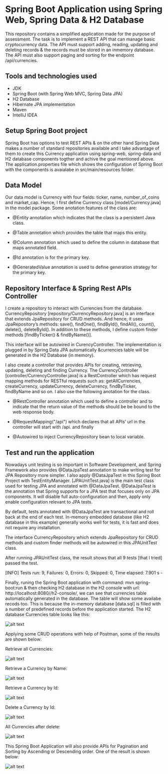 # Spring Boot Application using Spring Web, Spring Data & H2 Database #

This repository contains a simplified application made for the purpose of assessment. The task is to implement a REST API that can manage basic cryptocurrency data. The API must support adding, reading, updating and deleting records & the records must be stored in an inmemory database. The API must also support paging and sorting for the endpoint /api/currencies.

## Tools and technologies used

- JDK
- Spring Boot (with Spring Web MVC, Spring Data JPA)
- H2 Database
- Hibernate JPA implementation
- Maven
- IntelliJ IDEA

## Setup Spring Boot project

Spring Boot has options to test REST APIs & on the other hand Spring Data makes a number of standard repositories available and I take advantage of them to create this Currency application using spring-web, spring-data and H2 database components togther and achive the goal mentioned above. The application.properties file which shows the configuration of Spring Boot with the components is avaialabe in src/main/resources folder.


## Data Model

Our data model is Currency with four fields: ticker, name, number_of_coins and market_cap. Hence, I first define Currency class [model/Currency.java] in the model package. Some anotation features of the class are:

- @Entity annotation which indicates that the class is a persistent Java class.

- @Table annotation which provides the table that maps this entity.

- @Column annotation which used to define the column in database that maps annotated field.

- @Id annotation is for the primary key.

- @GeneratedValue annotation is used to define generation strategy for the primary key.

## Repository Interface & Spring Rest APIs Controller

I create a repository to interact with Currencies from the database. CurrencyRepository [repository/CurrencyRepository.java] is an interface that extends JpaRepository for CRUD methods. And hence, it uses JpaRepository’s methods: save(), findOne(), findById(), findAll(), count(), delete(), deleteById(). In addition to these methods, I define custom finder methods [findByTicker() & findByName()].

This interface will be autowired in CurencyController. The implementation is plugged in by Spring Data JPA automatically &currencies table will be generated in the H2 Database (in memory).


I also create a controller that provides APIs for creating, retrieving, updating, deleting and finding Currency. The CurrencyController [controller/CurrencyController.java] is a RestController which has request mapping methods for RESTful requests such as: getAllCurrencies, createCurrency, updateCurrency, deleteCurrency, findByTicker, findByName and so on.
I also use the following anotation for the class.

- @RestController annotation which used to define a controller and to indicate that the return value of the methods should be be bound to the web response body.

- @RequestMapping("/api") which declares that all APIs’ url in the controller will start with /api.
and finally

- @Autowired to inject CurrencyRepository bean to local variable.

## Test and run the application

Nowadays unit testing is so important in Software Development, and Spring Framework also provides @DataJpaTest annotation to make writing test for JPA Repository more simpler. I also apply @DataJpaTest in this Spring Boot Project with TestEntityManager. [JPAUnitTest.java] is the main test class used for testing JPA and annotated with @DataJpaTest.
@DataJpaTest is the annotation that Spring supports for a JPA test that focuses only on JPA components. It will disable full auto-configuration and then, apply only enable configuration relevant to JPA tests.

By default, tests annotated with @DataJpaTest are transactional and roll back at the end of each test. In-memory embedded database (like H2 database in this example) generally works well for tests, it is fast and does not require any installation.

The interface CurrencyRepository which extends JpaRepository for CRUD methods and custom finder methods will be autowired in this JPAUnitTest class.

After running JPAUnitTest class, the result shows that all 9 tests [that I tried] passed the test.

[INFO] Tests run: 9, Failures: 0, Errors: 0, Skipped: 0, Time elapsed: 7.901 s -


Finally, runing the Spring Boot application with command: mvn spring-boot:run & then checking H2 database in the H2 console with url: http://localhost:8080//h2-console/, we can see that currencies table automatically generated in the database. The table will show some availabe recods too. This is because the in-memory database [data.sql] is filled with a number of predefined records before the application started. The H2 database Currencies table looks like this:

![alt text](https://github.com/Esubalew-github/PharmaPartnersAssessment/blob/main/Schermafbeelding%202021-03-06%20113936.png)


Applying some CRUD operations with help of Postman, some of the results are shown below:

Retrieve all Currencies:


![alt text](https://github.com/Esubalew-github/PharmaPartnersAssessment/blob/main/Schermafbeelding%202021-03-06%20155349.png)


Retrieve a Currency by Name:

 
![alt text](https://github.com/Esubalew-github/PharmaPartnersAssessment/blob/main/Schermafbeelding%202021-03-06%20155444.png)


Retrieve a Currency by Id:


![alt text](https://github.com/Esubalew-github/PharmaPartnersAssessment/blob/main/Schermafbeelding%202021-03-06%20155537.png)

Delete a Currency by Id:

![alt text](https://github.com/Esubalew-github/PharmaPartnersAssessment/blob/main/Schermafbeelding%202021-03-06%20155831.png)

All Currencies after delete:

![alt text](https://github.com/Esubalew-github/PharmaPartnersAssessment/blob/main/Schermafbeelding%202021-03-06%20155942.png)

This Spring Boot Application will also provide APIs for Pagination and Sorting by Ascending or Descending order. One of the result is shown below:


![alt text](https://github.com/Esubalew-github/PharmaPartnersAssessment/blob/main/Schermafbeelding%202021-03-06%20114606.png)



